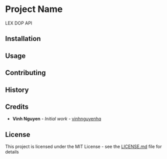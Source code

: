 # Project Name

LEX DOP API

## Installation

## Usage

## Contributing

## History

## Credits

- **Vinh Nguyen** - _Initial work_ - [vinhnguyenhq](https://github.com/vinhnguyenhq)

## License

This project is licensed under the MIT License - see the [LICENSE.md](https://github.com/vinhnguyenhq/lex-dop-api/blob/master/README.md) file for details
